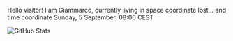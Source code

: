 Hello visitor! I am Giammarco, currently living in space coordinate lost... and time coordinate Sunday, 5 September, 08:06 CEST

![GitHub Stats](https://github-readme-stats.vercel.app/api?username=grcasanova)
